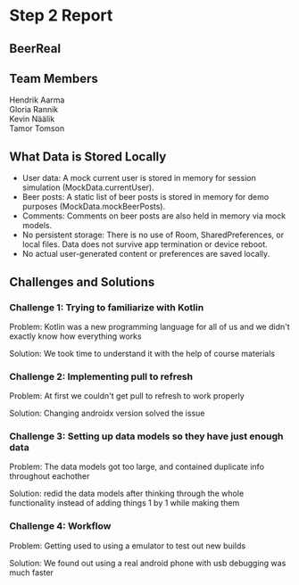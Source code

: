 # Step 2 Report

## BeerReal

## Team Members

Hendrik Aarma<br>
Gloria Rannik<br>
Kevin Näälik<br>
Tamor Tomson<br>

## What Data is Stored Locally

- User data: A mock current user is stored in memory for session simulation (MockData.currentUser).
- Beer posts: A static list of beer posts is stored in memory for demo purposes (MockData.mockBeerPosts).
- Comments: Comments on beer posts are also held in memory via mock models.
- No persistent storage: There is no use of Room, SharedPreferences, or local files. Data does not survive app termination or device reboot.
- No actual user-generated content or preferences are saved locally.

## Challenges and Solutions

### Challenge 1: Trying to familiarize with Kotlin

Problem: Kotlin was a new programming language for all of us and we didn't exactly know how everything works

Solution: We took time to understand it with the help of course materials

### Challenge 2: Implementing pull to refresh

Problem: At first we couldn't get pull to refresh to work properly

Solution: Changing androidx version solved the issue

### Challenge 3: Setting up data models so they have just enough data

Problem: The data models got too large, and contained duplicate info throughout eachother

Solution: redid the data models after thinking through the whole functionality instead of adding things 1 by 1 while making them

### Challenge 4: Workflow

Problem: Getting used to using a emulator to test out new builds

Solution: We found out using a real android phone with usb debugging was much faster
